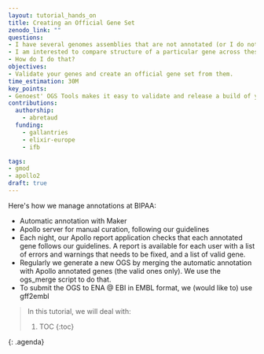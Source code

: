 ```yaml
---
layout: tutorial_hands_on
title: Creating an Official Gene Set
zenodo_link: ""
questions:
- I have several genomes assemblies that are not annotated (or I do not trust annotations)
- I am interested to compare structure of a particular gene across these genome assemblies
- How do I do that?
objectives:
- Validate your genes and create an official gene set from them.
time_estimation: 30M
key_points:
- Genoest' OGS Tools makes it easy to validate and release a build of your genome and its annotations.
contributions:
  authorship:
    - abretaud
  funding:
    - gallantries
    - elixir-europe
    - ifb

tags:
- gmod
- apollo2
draft: true
---
```


Here's how we manage annotations at BIPAA:

- Automatic annotation with Maker
- Apollo server for manual curation, following our guidelines
- Each night, our Apollo report application checks that each annotated gene follows our guidelines. A report is available for each user with a list of errors and warnings that needs to be fixed, and a list of valid gene.
- Regularly we generate a new OGS by merging the automatic annotation with Apollo annotated genes (the valid ones only). We use the ogs_merge script to do that.
- To submit the OGS to ENA @ EBI in EMBL format, we (would like to) use gff2embl



> <agenda-title></agenda-title>
>
> In this tutorial, we will deal with:
>
> 1. TOC
> {:toc}
>
{: .agenda}


